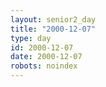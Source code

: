 ```yaml
---
layout: senior2_day
title: "2000-12-07"
type: day
id: 2000-12-07
date: 2000-12-07
robots: noindex
---
```


